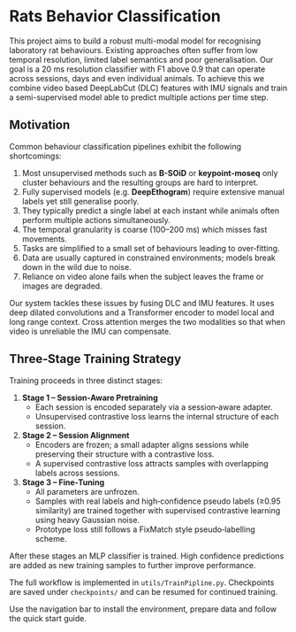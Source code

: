 # Rats Behavior Classification

This project aims to build a robust multi-modal model for recognising laboratory rat behaviours. Existing approaches often suffer from low temporal resolution, limited label semantics and poor generalisation. Our goal is a 20&nbsp;ms resolution classifier with F1 above 0.9 that can operate across sessions, days and even individual animals. To achieve this we combine video based DeepLabCut (DLC) features with IMU signals and train a semi-supervised model able to predict multiple actions per time step.

## Motivation

Common behaviour classification pipelines exhibit the following shortcomings:

1. Most unsupervised methods such as **B-SOiD** or **keypoint-moseq** only cluster behaviours and the resulting groups are hard to interpret.
2. Fully supervised models (e.g. **DeepEthogram**) require extensive manual labels yet still generalise poorly.
3. They typically predict a single label at each instant while animals often perform multiple actions simultaneously.
4. The temporal granularity is coarse (100–200&nbsp;ms) which misses fast movements.
5. Tasks are simplified to a small set of behaviours leading to over‑fitting.
6. Data are usually captured in constrained environments; models break down in the wild due to noise.
7. Reliance on video alone fails when the subject leaves the frame or images are degraded.

Our system tackles these issues by fusing DLC and IMU features. It uses deep dilated convolutions and a Transformer encoder to model local and long range context. Cross attention merges the two modalities so that when video is unreliable the IMU can compensate.

## Three‑Stage Training Strategy

Training proceeds in three distinct stages:

1. **Stage 1 – Session‑Aware Pretraining**
   * Each session is encoded separately via a session‑aware adapter.
   * Unsupervised contrastive loss learns the internal structure of each session.
2. **Stage 2 – Session Alignment**
   * Encoders are frozen; a small adapter aligns sessions while preserving their structure with a contrastive loss.
   * A supervised contrastive loss attracts samples with overlapping labels across sessions.
3. **Stage 3 – Fine‑Tuning**
   * All parameters are unfrozen.
   * Samples with real labels and high‑confidence pseudo labels (≥0.95 similarity) are trained together with supervised contrastive learning using heavy Gaussian noise.
   * Prototype loss still follows a FixMatch style pseudo‑labelling scheme.

After these stages an MLP classifier is trained. High confidence predictions are added as new training samples to further improve performance.

The full workflow is implemented in `utils/TrainPipline.py`. Checkpoints are saved under `checkpoints/` and can be resumed for continued training.

Use the navigation bar to install the environment, prepare data and follow the quick start guide.